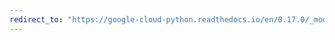 ```yaml
---
redirect_to: "https://google-cloud-python.readthedocs.io/en/0.17.0/_modules/gcloud/storage/batch.html"
---
```

